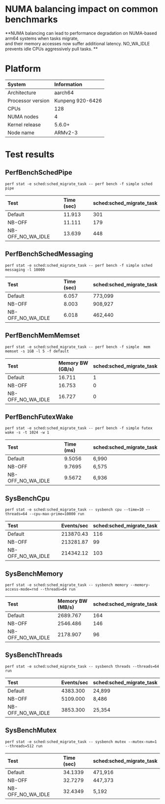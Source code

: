 
NUMA balancing impact on common benchmarks
==========================================


**NUMA balancing can lead to performance degradation on                    NUMA-based arm64 systems when tasks migrate,  
                    and their memory accesses now suffer additional latency.                    NO_WA_IDLE prevents idle CPUs aggressively pull tasks. **
# Platform
  

|System|Information|
| :--- | :--- |
|Architecture|aarch64|
|Processor version|Kunpeng 920-6426|
|CPUs|128|
|NUMA nodes|4|
|Kernel release|5.6.0+|
|Node name|ARMv2-3|

# Test results

## PerfBenchSchedPipe
  
~~~  
perf stat -e sched:sched_migrate_task -- perf bench -f simple sched pipe  
~~~
|Test|Time (sec)|sched:sched_migrate_task|
| :--- | :--- | :--- |
|Default|11.913|301|
|NB-OFF|11.111|179|
|NB-OFF_NO_WA_IDLE|13.639|448|
  

## PerfBenchSchedMessaging
  
~~~  
perf stat -e sched:sched_migrate_task -- perf bench -f simple sched messaging -l 10000  
~~~
|Test|Time (sec)|sched:sched_migrate_task|
| :--- | :--- | :--- |
|Default|6.057|773,099|
|NB-OFF|8.003|908,927|
|NB-OFF_NO_WA_IDLE|6.018|462,440|
  

## PerfBenchMemMemset
  
~~~  
perf stat -e sched:sched_migrate_task -- perf bench -f simple  mem memset -s 1GB -l 5 -f default  
~~~
|Test|Memory BW (GB/s)|sched:sched_migrate_task|
| :--- | :--- | :--- |
|Default|16.711|1|
|NB-OFF|16.753|0|
|NB-OFF_NO_WA_IDLE|16.727|0|
  

## PerfBenchFutexWake
  
~~~  
perf stat -e sched:sched_migrate_task -- perf bench -f simple futex wake -s -t 1024 -w 1  
~~~
|Test|Time (ms)|sched:sched_migrate_task|
| :--- | :--- | :--- |
|Default| 9.5056 |6,990|
|NB-OFF| 9.7695 |6,575|
|NB-OFF_NO_WA_IDLE| 9.5672 |6,936|
  

## SysBenchCpu
  
~~~  
perf stat -e sched:sched_migrate_task -- sysbench cpu --time=10 --threads=64 --cpu-max-prime=10000 run  
~~~
|Test|Events/sec|sched:sched_migrate_task|
| :--- | :--- | :--- |
|Default|213870.43|116|
|NB-OFF|213281.87|99|
|NB-OFF_NO_WA_IDLE|214342.12|103|
  

## SysBenchMemory
  
~~~  
perf stat -e sched:sched_migrate_task -- sysbench memory --memory-access-mode=rnd --threads=64 run  
~~~
|Test|Memory BW (MB/s)|sched:sched_migrate_task|
| :--- | :--- | :--- |
|Default|2689.767|164|
|NB-OFF|2546.486|146|
|NB-OFF_NO_WA_IDLE|2178.907|96|
  

## SysBenchThreads
  
~~~  
perf stat -e sched:sched_migrate_task -- sysbench threads --threads=64 run  
~~~
|Test|Events/sec|sched:sched_migrate_task|
| :--- | :--- | :--- |
|Default|4383.300|24,899|
|NB-OFF|5109.000|8,486|
|NB-OFF_NO_WA_IDLE|3853.300|25,354|
  

## SysBenchMutex
  
~~~  
perf stat -e sched:sched_migrate_task -- sysbench mutex --mutex-num=1 --threads=512 run  
~~~
|Test|Time (sec)|sched:sched_migrate_task|
| :--- | :--- | :--- |
|Default|34.1339|471,916|
|NB-OFF|32.7279|447,373|
|NB-OFF_NO_WA_IDLE|32.4349|5,192|
  
